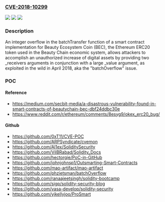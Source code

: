 ### [CVE-2018-10299](https://cve.mitre.org/cgi-bin/cvename.cgi?name=CVE-2018-10299)
![](https://img.shields.io/static/v1?label=Product&message=n%2Fa&color=blue)
![](https://img.shields.io/static/v1?label=Version&message=n%2Fa&color=blue)
![](https://img.shields.io/static/v1?label=Vulnerability&message=n%2Fa&color=brighgreen)

### Description

An integer overflow in the batchTransfer function of a smart contract implementation for Beauty Ecosystem Coin (BEC), the Ethereum ERC20 token used in the Beauty Chain economic system, allows attackers to accomplish an unauthorized increase of digital assets by providing two _receivers arguments in conjunction with a large _value argument, as exploited in the wild in April 2018, aka the "batchOverflow" issue.

### POC

#### Reference
- https://medium.com/secbit-media/a-disastrous-vulnerability-found-in-smart-contracts-of-beautychain-bec-dbf24ddbc30e
- https://www.reddit.com/r/ethereum/comments/8esyg9/okex_erc20_bug/

#### Github
- https://github.com/0xT11/CVE-POC
- https://github.com/ARPSyndicate/cvemon
- https://github.com/Al1ex/SoliditySecurity
- https://github.com/VilBRabad/Solidity_Docs
- https://github.com/hectorgie/PoC-in-GitHub
- https://github.com/johnjohnsp1/Outsmarting-Smart-Contracts
- https://github.com/mao-artifact/mao-artifact
- https://github.com/phzietsman/batchOverflow
- https://github.com/ranaajeetsingh/solidity-bootcamp
- https://github.com/sigp/solidity-security-blog
- https://github.com/vasa-develop/solidity-security
- https://github.com/yjkellyjoo/ProSmart

